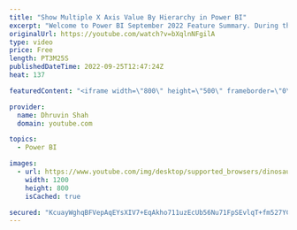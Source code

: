 ```yaml
---
title: "Show Multiple X Axis Value By Hierarchy in Power BI"
excerpt: "Welcome to Power BI September 2022 Feature Summary. During this video we will learn how we can show multiple X-axis value as hierarchy in Power BI. Most of the time when we use Go to Next Level for multiple X-Axis value, the X-Axis labels are concatenated by category and sub category. Now, with the September"
originalUrl: https://youtube.com/watch?v=bXqlnNFgilA
type: video
price: Free
length: PT3M25S
publishedDateTime: 2022-09-25T12:47:24Z
heat: 137

featuredContent: "<iframe width=\"800\" height=\"500\" frameborder=\"0\" src=\"https://www.youtube.com/embed/bXqlnNFgilA\" allow=\"accelerometer; autoplay; encrypted-media; gyroscope; picture-in-picture\" allowfullscreen></iframe>"

provider:
  name: Dhruvin Shah
  domain: youtube.com

topics:
  - Power BI

images:
  - url: https://www.youtube.com/img/desktop/supported_browsers/dinosaur.png
    width: 1200
    height: 800
    isCached: true

secured: "KcuayWghqBFVepAqEYsXIV7+EqAkho711uzEcUb56Nu71FpSEvlqT+fm527YCt8i2HAnSwBDAEFhFjnSaTC2pZPDWoq5NRaP/PYd51YC8SIYKL3X7B7JdV+oWNAqfr66uBX9lR/+nEqow8w0OlPIUW5D5hDOqxKv8zTg30Zn3IYUWqcZh+W7WH8juaDkryvoVpp2Og1dnKjj+y9/aXVf/veKm2CkMQRWQsnULNg6uKAKSWVB6OmtjQLoHdZVPZFEEzTZYS4KEJVjHoGirEyLUy3OcIECiaSrFXo62LzN6P1P3hbMs0T3Ed1zioOaHA90fjAK7CA9yJjq6xT9Cqsb8tIsZymB/sy5sRiKPKp/Bbl3xvMqcyUjNrK4/uxKKE7xgCGFQpmEtrHuHWYneP38wz4dbCDe/Im9rv+3npKVTYI=;qKkzpLgq6G/vwoGJryPK2Q=="
---
```


